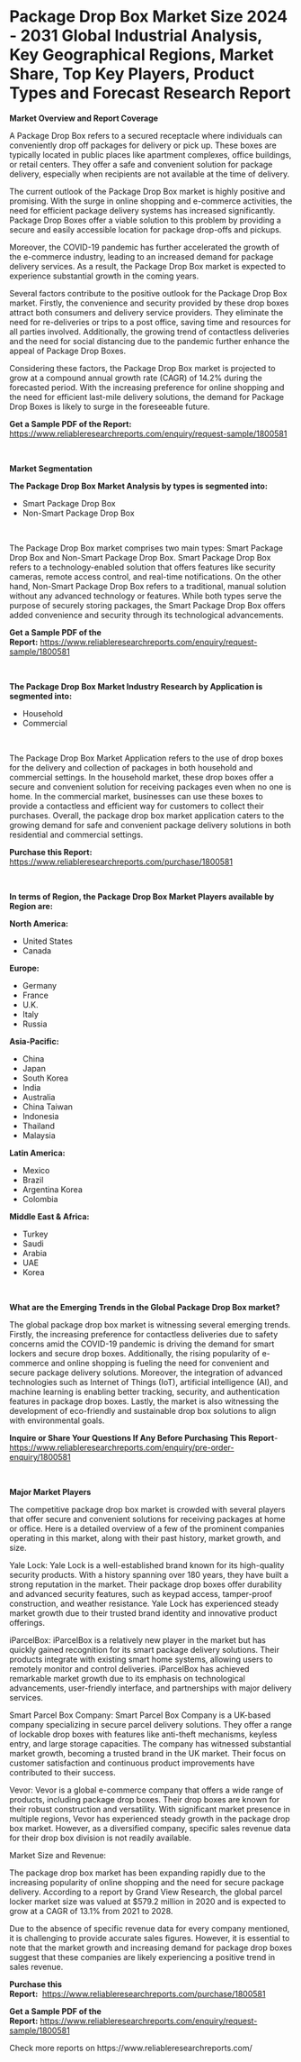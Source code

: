 <p><h1>Package Drop Box Market Size 2024 - 2031 Global Industrial Analysis, Key Geographical Regions, Market Share, Top Key Players, Product Types and Forecast Research Report</h1></p><p><strong>Market Overview and Report Coverage</strong></p>
<p><p>A Package Drop Box refers to a secured receptacle where individuals can conveniently drop off packages for delivery or pick up. These boxes are typically located in public places like apartment complexes, office buildings, or retail centers. They offer a safe and convenient solution for package delivery, especially when recipients are not available at the time of delivery.</p><p>The current outlook of the Package Drop Box market is highly positive and promising. With the surge in online shopping and e-commerce activities, the need for efficient package delivery systems has increased significantly. Package Drop Boxes offer a viable solution to this problem by providing a secure and easily accessible location for package drop-offs and pickups.</p><p>Moreover, the COVID-19 pandemic has further accelerated the growth of the e-commerce industry, leading to an increased demand for package delivery services. As a result, the Package Drop Box market is expected to experience substantial growth in the coming years.</p><p>Several factors contribute to the positive outlook for the Package Drop Box market. Firstly, the convenience and security provided by these drop boxes attract both consumers and delivery service providers. They eliminate the need for re-deliveries or trips to a post office, saving time and resources for all parties involved. Additionally, the growing trend of contactless deliveries and the need for social distancing due to the pandemic further enhance the appeal of Package Drop Boxes.</p><p>Considering these factors, the Package Drop Box market is projected to grow at a compound annual growth rate (CAGR) of 14.2% during the forecasted period. With the increasing preference for online shopping and the need for efficient last-mile delivery solutions, the demand for Package Drop Boxes is likely to surge in the foreseeable future.</p></p>
<p><strong>Get a Sample PDF of the Report:</strong> <a href="https://www.reliableresearchreports.com/enquiry/request-sample/1800581">https://www.reliableresearchreports.com/enquiry/request-sample/1800581</a></p>
<p>&nbsp;</p>
<p><strong>Market Segmentation</strong></p>
<p><strong>The Package Drop Box Market Analysis by types is segmented into:</strong></p>
<p><ul><li>Smart Package Drop Box</li><li>Non-Smart Package Drop Box</li></ul></p>
<p>&nbsp;</p>
<p><p>The Package Drop Box market comprises two main types: Smart Package Drop Box and Non-Smart Package Drop Box. Smart Package Drop Box refers to a technology-enabled solution that offers features like security cameras, remote access control, and real-time notifications. On the other hand, Non-Smart Package Drop Box refers to a traditional, manual solution without any advanced technology or features. While both types serve the purpose of securely storing packages, the Smart Package Drop Box offers added convenience and security through its technological advancements.</p></p>
<p><strong>Get a Sample PDF of the Report:</strong>&nbsp;<a href="https://www.reliableresearchreports.com/enquiry/request-sample/1800581">https://www.reliableresearchreports.com/enquiry/request-sample/1800581</a></p>
<p>&nbsp;</p>
<p><strong>The Package Drop Box Market Industry Research by Application is segmented into:</strong></p>
<p><ul><li>Household</li><li>Commercial</li></ul></p>
<p>&nbsp;</p>
<p><p>The Package Drop Box Market Application refers to the use of drop boxes for the delivery and collection of packages in both household and commercial settings. In the household market, these drop boxes offer a secure and convenient solution for receiving packages even when no one is home. In the commercial market, businesses can use these boxes to provide a contactless and efficient way for customers to collect their purchases. Overall, the package drop box market application caters to the growing demand for safe and convenient package delivery solutions in both residential and commercial settings.</p></p>
<p><strong>Purchase this Report:</strong>&nbsp; <a href="https://www.reliableresearchreports.com/purchase/1800581">https://www.reliableresearchreports.com/purchase/1800581</a></p>
<p>&nbsp;</p>
<p><strong>In terms of Region, the Package Drop Box Market Players available by Region are:</strong></p>
<p>
    <p> <strong> North America: </strong>
        <ul>
            <li>United States</li>
            <li>Canada</li>
        </ul>
        </p> 
    <p> <strong> Europe: </strong>
        <ul>
            <li>Germany</li>
            <li>France</li>
            <li>U.K.</li>
            <li>Italy</li>
            <li>Russia</li>
        </ul>
        </p> 
    <p> <strong> Asia-Pacific: </strong>
        <ul>
            <li>China</li>
            <li>Japan</li>
            <li>South Korea</li>
            <li>India</li>
            <li>Australia</li>
            <li>China Taiwan</li>
            <li>Indonesia</li>
            <li>Thailand</li>
            <li>Malaysia</li>
        </ul>
        </p> 
    <p> <strong> Latin America: </strong>
        <ul>
            <li>Mexico</li>
            <li>Brazil</li>
            <li>Argentina Korea</li>
            <li>Colombia</li>
        </ul>
        </p> 
    <p> <strong> Middle East & Africa: </strong>
        <ul>
            <li>Turkey</li>
            <li>Saudi</li>
            <li>Arabia</li>
            <li>UAE</li>
            <li>Korea</li>
        </ul>
    </p>
    </p>
<p>&nbsp;</p>
<p><strong>What are the Emerging Trends in the Global Package Drop Box market?</strong></p>
<p><p>The global package drop box market is witnessing several emerging trends. Firstly, the increasing preference for contactless deliveries due to safety concerns amid the COVID-19 pandemic is driving the demand for smart lockers and secure drop boxes. Additionally, the rising popularity of e-commerce and online shopping is fueling the need for convenient and secure package delivery solutions. Moreover, the integration of advanced technologies such as Internet of Things (IoT), artificial intelligence (AI), and machine learning is enabling better tracking, security, and authentication features in package drop boxes. Lastly, the market is also witnessing the development of eco-friendly and sustainable drop box solutions to align with environmental goals.</p></p>
<p><strong>Inquire or Share Your Questions If Any Before Purchasing This Report</strong>- <a href="https://www.reliableresearchreports.com/enquiry/pre-order-enquiry/1800581">https://www.reliableresearchreports.com/enquiry/pre-order-enquiry/1800581</a></p>
<p>&nbsp;</p>
<p><strong>Major Market Players</strong></p>
<p><p>The competitive package drop box market is crowded with several players that offer secure and convenient solutions for receiving packages at home or office. Here is a detailed overview of a few of the prominent companies operating in this market, along with their past history, market growth, and size.</p><p>Yale Lock: Yale Lock is a well-established brand known for its high-quality security products. With a history spanning over 180 years, they have built a strong reputation in the market. Their package drop boxes offer durability and advanced security features, such as keypad access, tamper-proof construction, and weather resistance. Yale Lock has experienced steady market growth due to their trusted brand identity and innovative product offerings.</p><p>iParcelBox: iParcelBox is a relatively new player in the market but has quickly gained recognition for its smart package delivery solutions. Their products integrate with existing smart home systems, allowing users to remotely monitor and control deliveries. iParcelBox has achieved remarkable market growth due to its emphasis on technological advancements, user-friendly interface, and partnerships with major delivery services.</p><p>Smart Parcel Box Company: Smart Parcel Box Company is a UK-based company specializing in secure parcel delivery solutions. They offer a range of lockable drop boxes with features like anti-theft mechanisms, keyless entry, and large storage capacities. The company has witnessed substantial market growth, becoming a trusted brand in the UK market. Their focus on customer satisfaction and continuous product improvements have contributed to their success.</p><p>Vevor: Vevor is a global e-commerce company that offers a wide range of products, including package drop boxes. Their drop boxes are known for their robust construction and versatility. With significant market presence in multiple regions, Vevor has experienced steady growth in the package drop box market. However, as a diversified company, specific sales revenue data for their drop box division is not readily available.</p><p>Market Size and Revenue:</p><p>The package drop box market has been expanding rapidly due to the increasing popularity of online shopping and the need for secure package delivery. According to a report by Grand View Research, the global parcel locker market size was valued at $579.2 million in 2020 and is expected to grow at a CAGR of 13.1% from 2021 to 2028.</p><p>Due to the absence of specific revenue data for every company mentioned, it is challenging to provide accurate sales figures. However, it is essential to note that the market growth and increasing demand for package drop boxes suggest that these companies are likely experiencing a positive trend in sales revenue.</p></p>
<p><strong>Purchase this Report:</strong>&nbsp;&nbsp;<a href="https://www.reliableresearchreports.com/purchase/1800581">https://www.reliableresearchreports.com/purchase/1800581</a></p>
<p></p>
<p><strong>Get a Sample PDF of the Report:</strong>&nbsp;<a href="https://www.reliableresearchreports.com/enquiry/request-sample/1800581">https://www.reliableresearchreports.com/enquiry/request-sample/1800581</a></p>
<p>Check more reports on https://www.reliableresearchreports.com/</p>